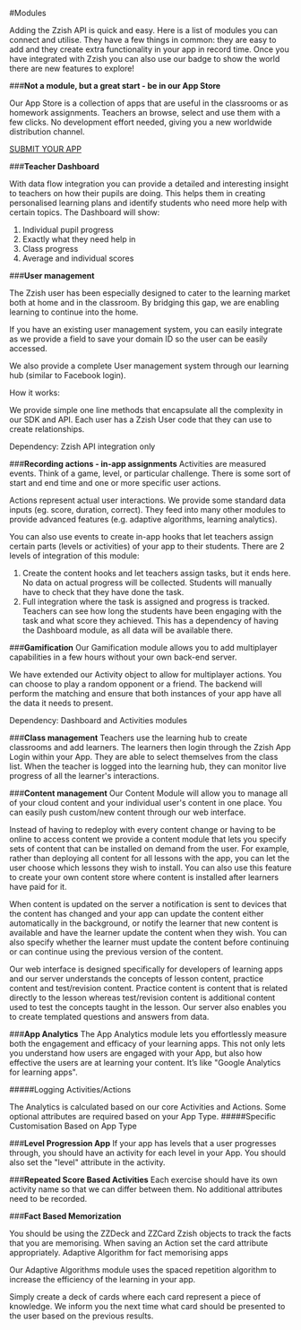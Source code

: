 ﻿#Modules

Adding the Zzish API is quick and easy. Here is a list of modules you can connect and utilise. They have a few things in common: they are easy to add and they create extra functionality in your app in record time. Once you have integrated with Zzish you can also use our badge to show the world there are new features to explore!

###**Not a module, but a great start - be in our App Store**

Our App Store is a collection of apps that are useful in the classrooms or as homework assignments. Teachers an browse, select and use them with a few clicks. No development effort needed, giving you a new worldwide distribution channel.  

[SUBMIT YOUR APP](https://developer.zzish.com/)

###**Teacher Dashboard**

With data flow integration you can provide a detailed and interesting insight to teachers on how their pupils are doing. This helps them in creating personalised learning plans and identify students who need more help with certain topics.
The Dashboard will show:
1. Individual pupil progress
2. Exactly what they need help in
3. Class progress
4. Average and individual scores

###**User management**

The Zzish user has been especially designed to cater to the learning market both at home and in the classroom. By bridging this gap, we are enabling learning to continue into the home.

If you have an existing user management system, you can easily integrate as we provide a field to save your domain ID so the user can be easily accessed.

We also provide a complete User management system through our learning hub (similar to Facebook login).

How it works:

We provide simple one line methods that encapsulate all the complexity in our SDK and API.
Each user has a Zzish User code that they can use to create relationships.

Dependency: Zzish API integration only

###**Recording actions - in-app assignments**
Activities are measured events. Think of a game, level, or particular challenge. There is some sort of start and end time and one or more specific user actions.

Actions represent actual user interactions. We provide some standard data inputs (eg. score, duration, correct). They feed into many other modules to provide advanced features (e.g. adaptive algorithms, learning analytics).

You can also use events to create in-app hooks that let teachers assign certain parts (levels or activities) of your app to their students. There are 2 levels of integration of this module: 
1. Create the content hooks and let teachers assign tasks, but it ends here. No data on actual progress will be collected. Students will manually have to check that they have done the task. 
2. Full integration where the task is assigned and progress is tracked. Teachers can see how long the students have been engaging with the task and what score they achieved. This has a dependency of having the Dashboard module, as all data will be available there.

###**Gamification**
Our Gamification module allows you to add multiplayer capabilities in a few hours without your own back-end server.

We have extended our Activity object to allow for multiplayer actions. You can choose to play a random opponent or a friend. The backend will perform the matching and ensure that both instances of your app have all the data it needs to present.

Dependency: Dashboard and Activities modules

###**Class management**
Teachers use the learning hub to create classrooms and add learners. The learners then login through the Zzish App Login within your App. They are able to select themselves from the class list. When the teacher is logged into the learning hub, they can monitor live progress of all the learner's interactions.
 
###**Content management**
Our Content Module will allow you to manage all of your cloud content and your individual user's content in one place. You can easily push custom/new content through our web interface.

Instead of having to redeploy with every content change or having to be online to access content we provide a content module that lets you specify sets of content that can be installed on demand from the user. For example, rather than deploying all content for all lessons with the app, you can let the user choose which lessons they wish to install. You can also use this feature to create your own content store where content is installed after learners have paid for it.

When content is updated on the server a notification is sent to devices that the content has changed and your app can update the content either automatically in the background, or notify the learner that new content is available and have the learner update the content when they wish. You can also specify whether the learner must update the content before continuing or can continue using the previous version of the content.

Our web interface is designed specifically for developers of learning apps and our server understands the concepts of lesson content, practice content and test/revision content. Practice content is content that is related directly to the lesson whereas test/revision content is additional content used to test the concepts taught in the lesson. Our server also enables you to create templated questions and answers from data.

###**App Analytics**
The App Analytics module lets you effortlessly measure both the engagement and efficacy of your learning apps. This not only lets you understand how users are engaged with your App, but also how effective the users are at learning your content. It’s like "Google Analytics for learning apps".

#####Logging Activities/Actions

The Analytics is calculated based on our core Activities and Actions. Some optional attributes are required based on your App Type.
#####Specific Customisation Based on App Type

###**Level Progression App**
If your app has levels that a user progresses through, you should have an activity for each level in your App. You should also set the "level" attribute in the activity.

###**Repeated Score Based Activities**
Each exercise should have its own activity name so that we can differ between them. No additional attributes need to be recorded.

###**Fact Based Memorization**

You should be using the ZZDeck and ZZCard Zzish objects to track the facts that you are memorising. When saving an Action set the card attribute appropriately. 
Adaptive Algorithm for fact memorising apps

Our Adaptive Algorithms module uses the spaced repetition algorithm to increase the efficiency of the learning in your app.

Simply create a deck of cards where each card represent a piece of knowledge. We inform you the next time what card should be presented to the user based on the previous results.
